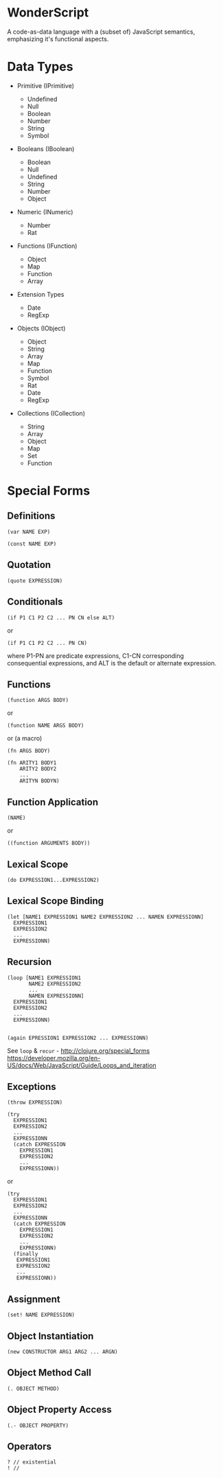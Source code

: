 WonderScript
============

A code-as-data language with a (subset of) JavaScript semantics, emphasizing it's functional aspects.

Data Types
==========

- Primitive (IPrimitive)
   - Undefined
   - Null
   - Boolean
   - Number
   - String
   - Symbol

- Booleans (IBoolean)
  - Boolean
  - Null
  - Undefined
  - String
  - Number
  - Object

- Numeric (INumeric)
  - Number
  - Rat

- Functions (IFunction)
  - Object
  - Map
  - Function
  - Array

- Extension Types
  - Date
  - RegExp

- Objects (IObject)
  - Object
  - String
  - Array
  - Map
  - Function
  - Symbol
  - Rat
  - Date
  - RegExp

- Collections (ICollection)
  - String
  - Array
  - Object
  - Map
  - Set
  - Function

Special Forms
=============

Definitions
-----------

    (var NAME EXP)

    (const NAME EXP)

Quotation
---------

    (quote EXPRESSION)

Conditionals
------------

    (if P1 C1 P2 C2 ... PN CN else ALT)

or

    (if P1 C1 P2 C2 ... PN CN)

where P1-PN are predicate expressions, C1-CN corresponding consequential expressions, and ALT is the default or alternate expression.

Functions
---------

    (function ARGS BODY)

or

    (function NAME ARGS BODY)

or (a macro)

    (fn ARGS BODY)

    (fn ARITY1 BODY1
        ARITY2 BODY2
        ...
        ARITYN BODYN)


Function Application
--------------------

    (NAME)

or

    ((function ARGUMENTS BODY))


Lexical Scope
-------------

    (do EXPRESSION1...EXPRESSION2)


Lexical Scope Binding
---------------------

    (let [NAME1 EXPRESSION1 NAME2 EXPRESSION2 ... NAMEN EXPRESSIONN]
      EXPRESSION1
      EXPRESSION2
      ...
      EXPRESSIONN)


Recursion
---------

    (loop [NAME1 EXPRESSION1
           NAME2 EXPRESSION2
           ...
           NAMEN EXPRESSIONN]
      EXPRESSION1
      EXPRESSION2
      ...
      EXPRESSIONN)


    (again EPRESSION1 EXPRESSION2 ... EXPRESSIONN)


See
`loop` & `recur` - http://clojure.org/special_forms
https://developer.mozilla.org/en-US/docs/Web/JavaScript/Guide/Loops_and_iteration


Exceptions
----------

    (throw EXPRESSION)

    (try
      EXPRESSION1
      EXPRESSION2
      ...
      EXPRESSIONN
      (catch EXPRESSION
        EXPRESSION1
        EXPRESSION2
        ...
        EXPRESSIONN))

or

    (try
      EXPRESSION1
      EXPRESSION2
      ...
      EXPRESSIONN
      (catch EXPRESSION
        EXPRESSION1
        EXPRESSION2
        ...
        EXPRESSIONN)
      (finally
       EXPRESSION1
       EXPRESSION2
       ...
       EXPRESSIONN))


Assignment
----------

    (set! NAME EXPRESSION)


Object Instantiation
--------------------

    (new CONSTRUCTOR ARG1 ARG2 ... ARGN)


Object Method Call
------------------

    (. OBJECT METHOD)


Object Property Access
----------------------

    (.- OBJECT PROPERTY)


Operators
---------

    ? // existential
    ! //
